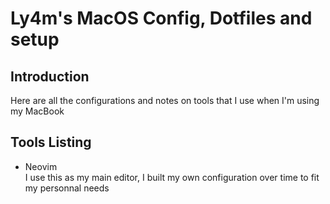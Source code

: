 # Ly4m's MacOS Config, Dotfiles and setup


## Introduction

Here are all the configurations and notes on tools that I use when I'm using my MacBook

## Tools Listing

- Neovim  
  I use this as my main editor, I built my own configuration over time to fit my personnal needs
